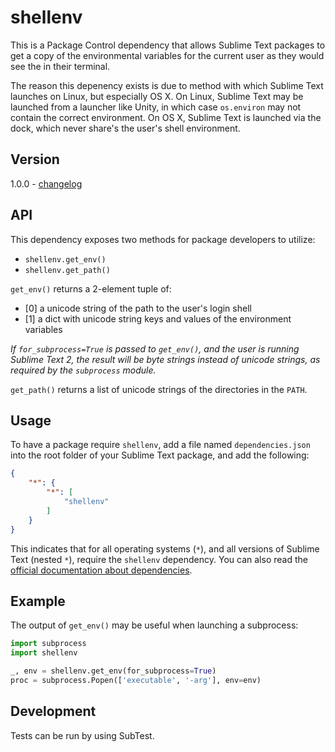 # shellenv

This is a Package Control dependency that allows Sublime Text packages to get
a copy of the environmental variables for the current user as they would see
the in their terminal.

The reason this depenency exists is due to method with which Sublime Text
launches on Linux, but especially OS X. On Linux, Sublime Text may be launched
from a launcher like Unity, in which case `os.environ` may not contain the
correct environment. On OS X, Sublime Text is launched via the dock, which
never share's the user's shell environment.

## Version

1.0.0 - [changelog](changelog.md)

## API

This dependency exposes two methods for package developers to utilize:

 - `shellenv.get_env()`
 - `shellenv.get_path()`

`get_env()` returns a 2-element tuple of:

 - [0] a unicode string of the path to the user's login shell
 - [1] a dict with unicode string keys and values of the environment variables

*If `for_subprocess=True` is passed to `get_env()`, and the user is running
Sublime Text 2, the result will be byte strings instead of unicode strings, as
required by the `subprocess` module.*

`get_path()` returns a list of unicode strings of the directories in the `PATH`.

## Usage

To have a package require `shellenv`, add a file named `dependencies.json` into
the root folder of your Sublime Text package, and add the following:

```json
{
    "*": {
        "*": [
            "shellenv"
        ]
    }
}
```

This indicates that for all operating systems (`*`), and all versions of
Sublime Text (nested `*`), require the `shellenv` dependency. You can also read
the
[official documentation about dependencies](https://packagecontrol.io/docs/dependencies).

## Example

The output of `get_env()` may be useful when launching a subprocess:

```python
import subprocess
import shellenv

_, env = shellenv.get_env(for_subprocess=True)
proc = subprocess.Popen(['executable', '-arg'], env=env)
```

## Development

Tests can be run by using SubTest.
